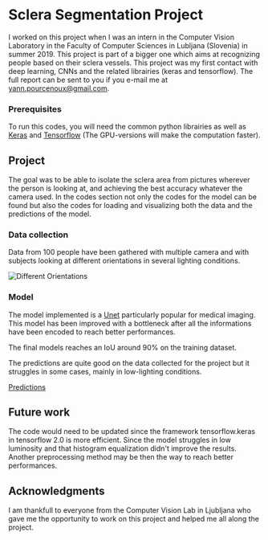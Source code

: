 # Sclera Segmentation Project

I worked on this project when I was an intern in the Computer Vision Laboratory in the Faculty of Computer Sciences in Lubljana (Slovenia) in summer 2019. This project is part of a bigger one which aims at recognizing people based on their sclera vessels.
This project was my first contact with deep learning, CNNs and the related librairies (keras and tensorflow).
The full report can be sent to you if you e-mail me at yann.pourcenoux@gmail.com.

### Prerequisites

To run this codes, you will need the common python librairies as well as [Keras](https://keras.io/) and [Tensorflow](https://www.tensorflow.org/) (The GPU-versions will make the computation faster).

## Project

The goal was to be able to isolate the sclera area from pictures wherever the person is looking at, and achieving the best accuracy whatever the camera used.
In the codes section not only the codes for the model can be found but also the codes for loading and visualizing both the data and the predictions of the model.

### Data collection

Data from 100 people have been gathered with multiple camera and with subjects looking at different orientations in several lighting conditions. 

![Different Orientations](https://github.com/En3rg1/ScleraSegmentationProject/tree/master/figures/orientations.png)

### Model

The model implemented is a [Unet](https://link.springer.com/chapter/10.1007/978-3-319-24574-4_28) particularly popular for medical imaging. This model has been improved with a bottleneck after all the informations have been encoded to reach better performances.

The final models reaches an IoU around 90% on the training dataset. 

The predictions are quite good on the data collected for the project but it struggles in some cases, mainly in low-lighting conditions.

[Predictions](https://github.com/En3rg1/ScleraSegmentationProject/tree/master/figures/predictions.png)

## Future work
The code would need to be updated since the framework tensorflow.keras in tensorflow 2.0 is more efficient.
Since the model struggles in low luminosity and that histogram equalization didn't improve the results. Another preprocessing method may be then the way to reach better performances.


## Acknowledgments

I am thankfull to everyone from the Computer Vision Lab in Ljubljana who gave me the opportunity to work on this project and helped me all along the project.

